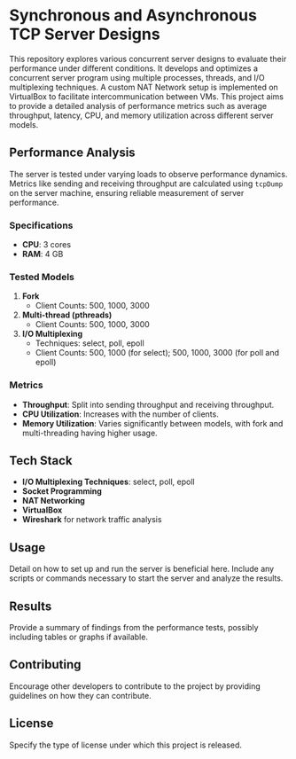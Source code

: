 # Synchronous and Asynchronous TCP Server Designs

This repository explores various concurrent server designs to evaluate their performance under different conditions. It develops and optimizes a concurrent server program using multiple processes, threads, and I/O multiplexing techniques. A custom NAT Network setup is implemented on VirtualBox to facilitate intercommunication between VMs. This project aims to provide a detailed analysis of performance metrics such as average throughput, latency, CPU, and memory utilization across different server models.

## Performance Analysis

The server is tested under varying loads to observe performance dynamics. Metrics like sending and receiving throughput are calculated using `tcpDump` on the server machine, ensuring reliable measurement of server performance.

### Specifications

- **CPU**: 3 cores
- **RAM**: 4 GB

### Tested Models

1. **Fork**
   - Client Counts: 500, 1000, 3000
2. **Multi-thread (pthreads)**
   - Client Counts: 500, 1000, 3000
3. **I/O Multiplexing**
   - Techniques: select, poll, epoll
   - Client Counts: 500, 1000 (for select); 500, 1000, 3000 (for poll and epoll)

### Metrics

- **Throughput**: Split into sending throughput and receiving throughput.
- **CPU Utilization**: Increases with the number of clients.
- **Memory Utilization**: Varies significantly between models, with fork and multi-threading having higher usage.

## Tech Stack

- **I/O Multiplexing Techniques**: select, poll, epoll
- **Socket Programming**
- **NAT Networking**
- **VirtualBox**
- **Wireshark** for network traffic analysis

## Usage

Detail on how to set up and run the server is beneficial here. Include any scripts or commands necessary to start the server and analyze the results.

## Results

Provide a summary of findings from the performance tests, possibly including tables or graphs if available.

## Contributing

Encourage other developers to contribute to the project by providing guidelines on how they can contribute.

## License

Specify the type of license under which this project is released.

